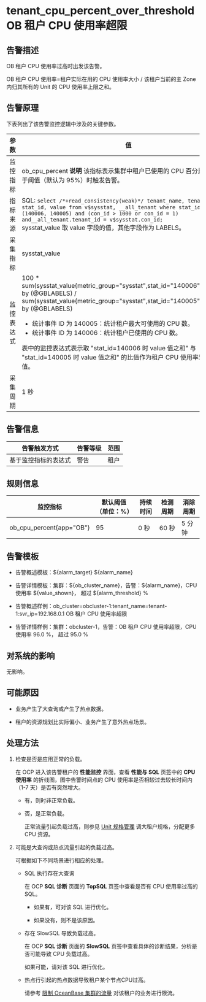 tenant_cpu_percent_over_threshold OB 租户 CPU 使用率超限
======================================================================

**告警描述**
-----------------------------

OB 租户 CPU 使用率过高时出发该告警。

OB 租户 CPU 使用率=租户实际在用的 CPU 使用率大小 / 该租户当前的主 Zone 内归其所有的 Unit 的 CPU 使用率上限之和。

告警原理
-------------------------

下表列出了该告警监控逻辑中涉及的关键参数。

|  参数   |                                                                                                                                                                                                                                         值                                                                                                                                                                                                                                         |
|-------|-----------------------------------------------------------------------------------------------------------------------------------------------------------------------------------------------------------------------------------------------------------------------------------------------------------------------------------------------------------------------------------------------------------------------------------------------------------------------------------|
| 监控指标  | ob_cpu_percent **说明**  该指标表示集群中租户已使用的 CPU 百分比，当该值大于阈值（默认为 95%）时触发告警。                                                                                                                                                                                                                                                                                                                                                                              |
| 指标来源  | SQL:  ```select /*+read_consistency(weak)*/ tenant_name, tenant_id, stat_id, value from v$sysstat, __all_tenant where stat_id IN (140006, 140005) and (con_id > 1000 or con_id = 1) and__all_tenant.tenant_id = v$sysstat.con_id; ```  </br> sysstat_value 取 value 字段的值，其他字段作为 LABELS。                                                                                                                      |
| 采集指标  | sysstat_value                                                                                                                                                                                                                                                                                                                                                                                                                                                                     |
| 监控表达式 | 100 \* sum(sysstat_value{metric_group="sysstat",stat_id="140006",@LABELS}) by (@GBLABELS) / sum(sysstat_value{metric_group="sysstat",stat_id="140005",@LABELS}) by (@GBLABELS)  <ul><li> 统计事件 ID 为 140005：统计租户最大可使用的 CPU 数。</li><li> 统计事件 ID 为 140006：统计租户已使用的 CPU 数。 </li></ul>   表中的监控表达式表示取 "stat_id=140006 时 value 值之和" 与 "stat_id=140005 时 value 值之和" 的比值作为租户 CPU 使用率监控指标值。 |
| 采集周期  | 1 秒                                                                                                                                                                                                                                                                                                                                                                                                                                                                               |

**告警信息**
-----------------------------

|   告警触发方式   | 告警等级 | 范围 |
|------------|------|----|
| 基于监控指标的表达式 | 警告   | 租户 |

**规则信息**
-----------------------------

|           监控指标           | 默认阈值（单位：%） | 持续时间 | 检测周期 | 消除周期 |
|--------------------------|------------|------|------|------|
| ob_cpu_percent{app="OB"} | 95         | 0 秒  | 60 秒 | 5 分钟 |

**告警模板**
-----------------------------

* 告警概述模板：\${alarm_target} \${alarm_name}

* 告警详情模板：集群：\${ob_cluster_name}，告警：\${alarm_name}，CPU使用率 \${value_shown}， 超过 ${alarm_threshold} %
  
* 告警概述样例：ob_cluster=obcluster-1:tenant_name=tenant-1:svr_ip=192.168.0.1 OB 租户 CPU 使用率超限

* 告警详情样例：集群：obcluster-1，告警：OB 租户 CPU 使用率超限，CPU 使用率 96.0 %， 超过 95.0 %

**对系统的影响**
-------------------------------

无影响。

**可能原因**
-----------------------------

* 业务产生了大查询或产生了热点数据。

* 租户的资源规划比实际偏小、业务产生了意外热点场景。

处理方法
-------------------------

1. 检查是否是应用正常的负载。

   在 OCP 进入该告警租户的 **性能监控** 界面，查看 **性能与 SQL** 页签中的 **CPU 使用率** 的折线图，图中告警时间点的 CPU 使用率是否相较过去较长时间内（1-7 天）是否有突然增大。
   * 有，则时非正常负载。

   * 否，是正常负载。

     正常流量引起负载过高，则参见 [Unit 规格管理](../../6.user-guide-2/5.tenant-functions/2.manage-basic-tenant-operations/2.unit-specification-management.md) 调大租户规格，分配更多 CPU 资源。

2. 可能是大查询或热点流量引起的负载过高。

   可根据如下不同场景进行相应的处理。
   * SQL 执行存在大查询

     在 OCP **SQL 诊断** 页面的 **TopSQL** 页签中查看是否有 CPU 使用率过高的 SQL。
     * 如果有，可对该 SQL 进行优化。

     * 如果没有，则不是该原因。

   * 存在 SlowSQL 导致负载过高。

     在 OCP **SQL 诊断** 页面的 **SlowSQL** 页签中查看具体的诊断结果，分析是否可能导致 CPU 负载过高。

     如果可能，请对该 SQL 进行优化。

   * 热点行引起的热点数据导致租户某个节点CPU过高。

     请参考 [限制 OceanBase 集群的流量](../5.appendix/5.limit-the-inbound-traffic-of-the-oceanbase-cluster.md) 对该租户的业务进行限流。
